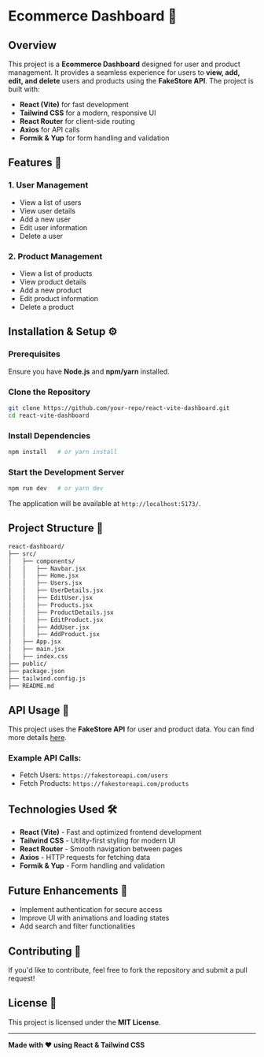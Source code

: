 # Ecommerce Dashboard 🚀

## Overview
This project is a **Ecommerce Dashboard** designed for user and product management. It provides a seamless experience for users to **view, add, edit, and delete** users and products using the **FakeStore API**. The project is built with:

- **React (Vite)** for fast development
- **Tailwind CSS** for a modern, responsive UI
- **React Router** for client-side routing
- **Axios** for API calls
- **Formik & Yup** for form handling and validation

## Features 🌟
### 1. User Management
- View a list of users
- View user details
- Add a new user
- Edit user information
- Delete a user

### 2. Product Management
- View a list of products
- View product details
- Add a new product
- Edit product information
- Delete a product

## Installation & Setup ⚙️

### Prerequisites
Ensure you have **Node.js** and **npm/yarn** installed.

### Clone the Repository
```sh
git clone https://github.com/your-repo/react-vite-dashboard.git
cd react-vite-dashboard
```

### Install Dependencies
```sh
npm install   # or yarn install
```

### Start the Development Server
```sh
npm run dev   # or yarn dev
```

The application will be available at `http://localhost:5173/`.

## Project Structure 📂
```sh
react-dashboard/
├── src/
│   ├── components/
│   │   ├── Navbar.jsx
│   │   ├── Home.jsx
│   │   ├── Users.jsx
│   │   ├── UserDetails.jsx
│   │   ├── EditUser.jsx
│   │   ├── Products.jsx
│   │   ├── ProductDetails.jsx
│   │   ├── EditProduct.jsx
│   │   ├── AddUser.jsx
│   │   ├── AddProduct.jsx
│   ├── App.jsx
│   ├── main.jsx
│   ├── index.css
├── public/
├── package.json
├── tailwind.config.js
├── README.md
```

## API Usage 🔗
This project uses the **FakeStore API** for user and product data. You can find more details [here](https://fakestoreapi.com/).

### Example API Calls:
- Fetch Users: `https://fakestoreapi.com/users`
- Fetch Products: `https://fakestoreapi.com/products`

## Technologies Used 🛠️
- **React (Vite)** - Fast and optimized frontend development
- **Tailwind CSS** - Utility-first styling for modern UI
- **React Router** - Smooth navigation between pages
- **Axios** - HTTP requests for fetching data
- **Formik & Yup** - Form handling and validation

## Future Enhancements 🚀
- Implement authentication for secure access
- Improve UI with animations and loading states
- Add search and filter functionalities

## Contributing 🤝
If you'd like to contribute, feel free to fork the repository and submit a pull request!

## License 📜
This project is licensed under the **MIT License**.

---
**Made with ❤️ using React & Tailwind CSS**

